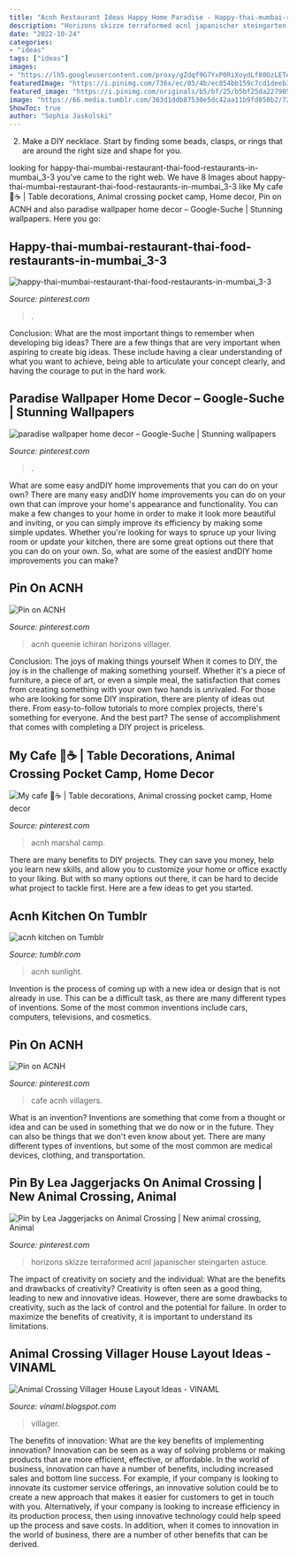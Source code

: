 ```yaml
---
title: "Acnh Restaurant Ideas Happy Home Paradise - Happy-thai-mumbai-restaurant-thai-food-restaurants-in-mumbai_3-3"
description: "Horizons skizze terraformed acnl japanischer steingarten astuce"
date: "2022-10-24"
categories:
- "ideas"
tags: ["ideas"]
images:
- "https://lh5.googleusercontent.com/proxy/gZdqf9G7YxP0RiXoydLf80OzLETe6RZilY78PMydiI8DAQ-lMtvufyAhZhASjHSEgyPOeJfaf2MxMJd_gXwDBsAVJImt7k8V0cGUT_QUJsFLTjJBRjBHwsc8F3rebsIY=w1200-h630-p-k-no-nu"
featuredImage: "https://i.pinimg.com/736x/ec/85/4b/ec854bb159c7cd1deeb3d36b3f173f1c.jpg"
featured_image: "https://i.pinimg.com/originals/b5/bf/25/b5bf25da227905e87cf4219bcbbd482a.jpg"
image: "https://66.media.tumblr.com/363d1ddb87530e5dc42aa11b9fd850b2/72ac779d9ba5e4b6-a9/s640x960/e77615c03e685c01060cf6c699b08d1d9af3cdd6.jpg"
ShowToc: true
author: "Sophia Jaskolski"
---
```



2. Make a DIY necklace. Start by finding some beads, clasps, or rings that are around the right size and shape for you.

	

		
looking for happy-thai-mumbai-restaurant-thai-food-restaurants-in-mumbai_3-3 you've came to the right web. We have 8 Images about happy-thai-mumbai-restaurant-thai-food-restaurants-in-mumbai_3-3 like My cafe 🌱☕ | Table decorations, Animal crossing pocket camp, Home decor, Pin on ACNH and also paradise wallpaper home decor – Google-Suche | Stunning wallpapers. Here you go:
		
    
## Happy-thai-mumbai-restaurant-thai-food-restaurants-in-mumbai_3-3

<img loading=lazy src="https://i.pinimg.com/originals/31/19/5c/31195cfbe8c9c9876e3251921adac8b8.jpg" onerror="this.onerror=null;this.src='https://tse3.mm.bing.net/th?id=OIP.hnLf5IVCC7qfQBT0fPbq3QHaJQ&amp;pid=15.1';" alt="happy-thai-mumbai-restaurant-thai-food-restaurants-in-mumbai_3-3">

_Source: pinterest.com_

>. 

	

Conclusion: What are the most important things to remember when developing big ideas?
There are a few things that are very important when aspiring to create big ideas. These include having a clear understanding of what you want to achieve, being able to articulate your concept clearly, and having the courage to put in the hard work.

    
## Paradise Wallpaper Home Decor – Google-Suche | Stunning Wallpapers

<img loading=lazy src="https://i.pinimg.com/736x/40/5f/b9/405fb919e467e57dd0665fee45219fa6.jpg" onerror="this.onerror=null;this.src='https://tse1.mm.bing.net/th?id=OIP.9q9vQLtVei3Jwtp0P2r2FAHaJG&amp;pid=15.1';" alt="paradise wallpaper home decor – Google-Suche | Stunning wallpapers">

_Source: pinterest.com_

>. 

	

What are some easy andDIY home improvements that you can do on your own?
There are many easy andDIY home improvements you can do on your own that can improve your home's appearance and functionality. You can make a few changes to your home in order to make it look more beautiful and inviting, or you can simply improve its efficiency by making some simple updates. Whether you're looking for ways to spruce up your living room or update your kitchen, there are some great options out there that you can do on your own. So, what are some of the easiest andDIY home improvements you can make?

    
## Pin On ACNH

<img loading=lazy src="https://i.pinimg.com/736x/ec/85/4b/ec854bb159c7cd1deeb3d36b3f173f1c.jpg" onerror="this.onerror=null;this.src='https://tse1.mm.bing.net/th?id=OIP.yxvF8OkkRcmQu24T53lMHgHaHa&amp;pid=15.1';" alt="Pin on ACNH">

_Source: pinterest.com_

>acnh queenie ichiran horizons villager. 

	

Conclusion: The joys of making things yourself
When it comes to DIY, the joy is in the challenge of making something yourself. Whether it's a piece of furniture, a piece of art, or even a simple meal, the satisfaction that comes from creating something with your own two hands is unrivaled.
For those who are looking for some DIY inspiration, there are plenty of ideas out there. From easy-to-follow tutorials to more complex projects, there's something for everyone. And the best part? The sense of accomplishment that comes with completing a DIY project is priceless.

    
## My Cafe 🌱☕ | Table Decorations, Animal Crossing Pocket Camp, Home Decor

<img loading=lazy src="https://i.pinimg.com/originals/0c/51/e0/0c51e0b0fb89c8f517bad7e84e9652f9.jpg" onerror="this.onerror=null;this.src='https://tse1.mm.bing.net/th?id=OIP.7_KPmkTopJKq-7tukWbMywHaHa&amp;pid=15.1';" alt="My cafe 🌱☕ | Table decorations, Animal crossing pocket camp, Home decor">

_Source: pinterest.com_

>acnh marshal camp. 

	

There are many benefits to DIY projects. They can save you money, help you learn new skills, and allow you to customize your home or office exactly to your liking. But with so many options out there, it can be hard to decide what project to tackle first. Here are a few ideas to get you started.

    
## Acnh Kitchen On Tumblr

<img loading=lazy src="https://66.media.tumblr.com/363d1ddb87530e5dc42aa11b9fd850b2/72ac779d9ba5e4b6-a9/s640x960/e77615c03e685c01060cf6c699b08d1d9af3cdd6.jpg" onerror="this.onerror=null;this.src='https://tse2.mm.bing.net/th?id=OIP.7y6DNwMTusG3hOpovvaJngHaEK&amp;pid=15.1';" alt="acnh kitchen on Tumblr">

_Source: tumblr.com_

>acnh sunlight. 

	

Invention is the process of coming up with a new idea or design that is not already in use. This can be a difficult task, as there are many different types of inventions. Some of the most common inventions include cars, computers, televisions, and cosmetics.

    
## Pin On ACNH

<img loading=lazy src="https://i.pinimg.com/originals/ba/f4/ac/baf4acbbcb5a5fdcdb8019c1ddf1bb55.jpg" onerror="this.onerror=null;this.src='https://tse4.mm.bing.net/th?id=OIP.glEQzTkmPiRiXCF_FQq8GgHaEg&amp;pid=15.1';" alt="Pin on ACNH">

_Source: pinterest.com_

>cafe acnh villagers. 

	

What is an invention?
Inventions are something that come from a thought or idea and can be used in something that we do now or in the future. They can also be things that we don't even know about yet. There are many different types of inventions, but some of the most common are medical devices, clothing, and transportation.

    
## Pin By Lea Jaggerjacks On Animal Crossing | New Animal Crossing, Animal

<img loading=lazy src="https://i.pinimg.com/originals/b5/bf/25/b5bf25da227905e87cf4219bcbbd482a.jpg" onerror="this.onerror=null;this.src='https://tse4.mm.bing.net/th?id=OIP.bbXEvSzm-KChOXHUcDYzlQHaEI&amp;pid=15.1';" alt="Pin by Lea Jaggerjacks on Animal Crossing | New animal crossing, Animal">

_Source: pinterest.com_

>horizons skizze terraformed acnl japanischer steingarten astuce. 

	

The impact of creativity on society and the individual: What are the benefits and drawbacks of creativity?
Creativity is often seen as a good thing, leading to new and innovative ideas. However, there are some drawbacks to creativity, such as the lack of control and the potential for failure. In order to maximize the benefits of creativity, it is important to understand its limitations.

    
## Animal Crossing Villager House Layout Ideas - VINAML

<img loading=lazy src="https://lh5.googleusercontent.com/proxy/gZdqf9G7YxP0RiXoydLf80OzLETe6RZilY78PMydiI8DAQ-lMtvufyAhZhASjHSEgyPOeJfaf2MxMJd_gXwDBsAVJImt7k8V0cGUT_QUJsFLTjJBRjBHwsc8F3rebsIY=w1200-h630-p-k-no-nu" onerror="this.onerror=null;this.src='https://tse1.mm.bing.net/th?id=OIP.AV6pWSbnxYCuYK3f-hTB3QHaD4&amp;pid=15.1';" alt="Animal Crossing Villager House Layout Ideas - VINAML">

_Source: vinaml.blogspot.com_

>villager. 

	

The benefits of innovation: What are the key benefits of implementing innovation?
Innovation can be seen as a way of solving problems or making products that are more efficient, effective, or affordable. In the world of business, innovation can have a number of benefits, including increased sales and bottom line success. For example, if your company is looking to innovate its customer service offerings, an innovative solution could be to create a new approach that makes it easier for customers to get in touch with you. Alternatively, if your company is looking to increase efficiency in its production process, then using innovative technology could help speed up the process and save costs. In addition, when it comes to innovation in the world of business, there are a number of other benefits that can be derived.

